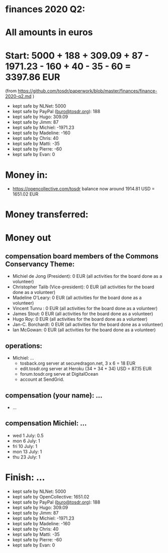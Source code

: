 # finances 2020 Q2:

# All amounts in euros
# Start: 5000 + 188 + 309.09 + 87 - 1971.23 - 160  + 40 - 35 - 60 = 3397.86 EUR
(from https://github.com/tosdr/paperwork/blob/master/finances/finance-2020-q2.md )
* kept safe by NLNet: 5000
* kept safe by PayPal (buro@tosdr.org): 188
* kept safe by Hugo: 309.09
* kept safe by Jimm: 87
* kept safe by Michiel: -1971.23
* kept safe by Madeline: -160
* kept safe by Chris: 40
* kept safe by Matti: -35
* kept safe by Pierre: -60
* kept safe by Evan: 0

# Money in:
* https://opencollective.com/tosdr balance now around 1914.81 USD = 1651.02 EUR

# Money transferred:

# Money out

## compensation board members of the Commons Conservancy Theme:
  * Michiel de Jong (President):		0 EUR (all activities for the board done as a volunteer)
  * Christopher Talib (Vice-president):		0 EUR (all activities for the board done as a volunteer)
  * Madeline O'Leary:				0 EUR (all activities for the board done as a volunteer)
  * Vincent Tunru :				0 EUR (all activities for the board done as a volunteer)
  * James Stout:				0 EUR (all activities for the board done as a volunteer)
  * Hugo Roy:					0 EUR (all activities for the board done as a volunteer)
  * Jan-C. Borchardt:				0 EUR (all activities for the board done as a volunteer)
  * Ian McGowan:				0 EUR (all activities for the board done as a volunteer)

## operations:
  * Michiel: ...
    * tosback.org server at securedragon.net, 3 x 6 = 18 EUR
    * edit.tosdr.org server at Heroku (34 + 34 + 34) USD = 87.15 EUR
    * forum.tosdr.org serve at DigitalOcean
    * account at SendGrid.

## compensation (your name): ...
  * ...

## compensation Michiel: ...
  * wed 1 July: 0.5
  * mon 6 July: 1
  * fri 10 July: 1
  * mon 13 July: 1
  * thu 23 July: 1

# Finish: ...
* kept safe by NLNet: 5000
* kept safe by OpenCollective: 1651.02
* kept safe by PayPal (buro@tosdr.org): 188
* kept safe by Hugo: 309.09
* kept safe by Jimm: 87
* kept safe by Michiel: -1971.23
* kept safe by Madeline: -160
* kept safe by Chris: 40
* kept safe by Matti: -35
* kept safe by Pierre: -60
* kept safe by Evan: 0
